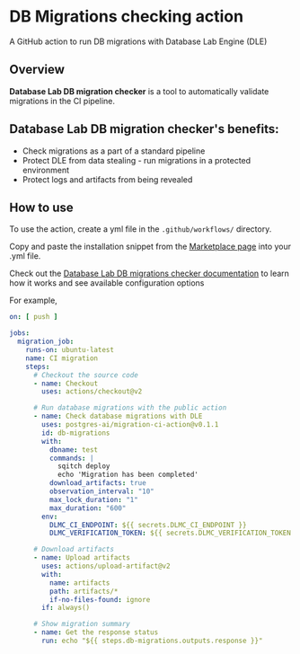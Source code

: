 # DB Migrations checking action

A GitHub action to run DB migrations with Database Lab Engine (DLE) 

## Overview
**Database Lab DB migration checker** is a tool to automatically validate migrations in the CI pipeline.

## Database Lab DB migration checker's benefits:
- Check migrations as a part of a standard pipeline
- Protect DLE from data stealing - run migrations in a protected environment
- Protect logs and artifacts from being revealed

## How to use
To use the action, create a yml file in the `.github/workflows/` directory.

Copy and paste the installation snippet from the [Marketplace page](https://github.com/marketplace/actions/database-lab-migration-checker) into your .yml file.

Check out the [Database Lab DB migrations checker documentation](https://postgres.ai/docs/db-migration-checker) to learn how it works and see available configuration options

For example,

```yaml
on: [ push ]

jobs:
  migration_job:
    runs-on: ubuntu-latest
    name: CI migration
    steps:
      # Checkout the source code
      - name: Checkout
        uses: actions/checkout@v2

      # Run database migrations with the public action
      - name: Check database migrations with DLE
        uses: postgres-ai/migration-ci-action@v0.1.1
        id: db-migrations
        with:
          dbname: test
          commands: |
            sqitch deploy
            echo 'Migration has been completed'
          download_artifacts: true
          observation_interval: "10"
          max_lock_duration: "1"
          max_duration: "600"
        env:
          DLMC_CI_ENDPOINT: ${{ secrets.DLMC_CI_ENDPOINT }}
          DLMC_VERIFICATION_TOKEN: ${{ secrets.DLMC_VERIFICATION_TOKEN }}

      # Download artifacts
      - name: Upload artifacts
        uses: actions/upload-artifact@v2
        with:
          name: artifacts
          path: artifacts/*
          if-no-files-found: ignore
        if: always()

      # Show migration summary
      - name: Get the response status
        run: echo "${{ steps.db-migrations.outputs.response }}"

```
